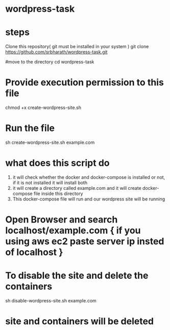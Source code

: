 # wordpress-task

#  steps 

Clone this repository( git must be installed in your system ) 
git clone https://github.com/srbharath/wordpress-task.git

#move to the directory
cd wordpress-task

#  Provide execution permission to this file
chmod +x create-wordpress-site.sh

#  Run the file
sh create-wordpress-site.sh example.com

# what does this script do
1) it will check whether the docker and docker-compose is installed or not, if it is not installed it will install both
2) it will create a directory called example.com and it will create docker-compose file inside this directory
3) This docker-compose file will run and our wordpress site will be running


#  Open Browser and search localhost/example.com  { if you using aws ec2 paste server ip insted of localhost }




#  To disable the site and delete the containers
sh disable-wordpress-site.sh example.com

#  site and containers will be deleted  
